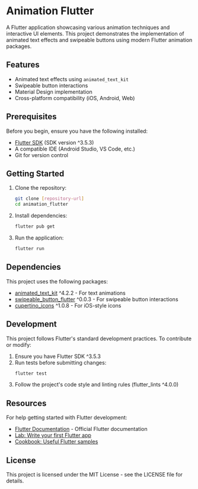 # Animation Flutter

A Flutter application showcasing various animation techniques and interactive UI elements. This project demonstrates the implementation of animated text effects and swipeable buttons using modern Flutter animation packages.

## Features

- Animated text effects using `animated_text_kit`
- Swipeable button interactions
- Material Design implementation
- Cross-platform compatibility (iOS, Android, Web)

## Prerequisites

Before you begin, ensure you have the following installed:
- [Flutter SDK](https://flutter.dev/docs/get-started/install) (SDK version ^3.5.3)
- A compatible IDE (Android Studio, VS Code, etc.)
- Git for version control

## Getting Started

1. Clone the repository:
   ```bash
   git clone [repository-url]
   cd animation_flutter
   ```

2. Install dependencies:
   ```bash
   flutter pub get
   ```

3. Run the application:
   ```bash
   flutter run
   ```

## Dependencies

This project uses the following packages:
- [animated_text_kit](https://pub.dev/packages/animated_text_kit) ^4.2.2 - For text animations
- [swipeable_button_flutter](https://pub.dev/packages/swipeable_button_flutter) ^0.0.3 - For swipeable button interactions
- [cupertino_icons](https://pub.dev/packages/cupertino_icons) ^1.0.8 - For iOS-style icons

## Development

This project follows Flutter's standard development practices. To contribute or modify:

1. Ensure you have Flutter SDK ^3.5.3
2. Run tests before submitting changes:
   ```bash
   flutter test
   ```
3. Follow the project's code style and linting rules (flutter_lints ^4.0.0)

## Resources

For help getting started with Flutter development:

- [Flutter Documentation](https://docs.flutter.dev/) - Official Flutter documentation
- [Lab: Write your first Flutter app](https://docs.flutter.dev/get-started/codelab)
- [Cookbook: Useful Flutter samples](https://docs.flutter.dev/cookbook)

## License

This project is licensed under the MIT License - see the LICENSE file for details.
